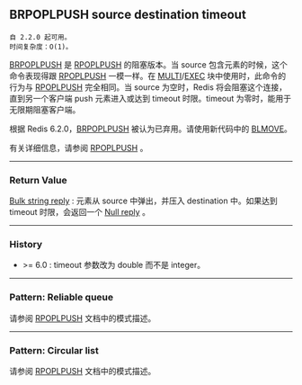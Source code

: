 ## BRPOPLPUSH source destination timeout

    自 2.2.0 起可用。
    时间复杂度：O(1)。

[BRPOPLPUSH](brpoplpush.md) 是 [RPOPLPUSH](rpoplpush.md) 的阻塞版本。当 source 包含元素的时候，这个命令表现得跟 [RPOPLPUSH](rpoplpush.md) 一模一样。在 [MULTI](multi.md)/[EXEC](exec.md) 块中使用时，此命令的行为与 [RPOPLPUSH](rpoplpush.md) 完全相同。当 source 为空时，Redis 将会阻塞这个连接，直到另一个客户端 push 元素进入或达到 timeout 时限。timeout 为零时，能用于无限期阻塞客户端。

根据 Redis 6.2.0，[BRPOPLPUSH](brpoplpush.md) 被认为已弃用。请使用新代码中的 [BLMOVE](blmove.md)。

有关详细信息，请参阅 [RPOPLPUSH](rpoplpush.md) 。

---

### Return Value

[Bulk string reply](../topics/protocol.md#resp-bulk-strings) : 元素从 source 中弹出，并压入 destination 中。如果达到 timeout 时限，会返回一个 [Null reply](../topics/protocol.md#null-bulk-string) 。

---

### History

- &gt;= 6.0 : timeout 参数改为 double 而不是 integer。

---

### Pattern: Reliable queue

请参阅 [RPOPLPUSH](rpoplpush.md) 文档中的模式描述。

---

### Pattern: Circular list

请参阅 [RPOPLPUSH](rpoplpush.md) 文档中的模式描述。